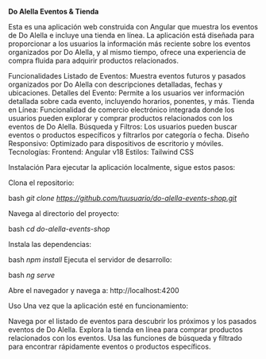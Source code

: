 **Do Alella Eventos & Tienda**

Esta es una aplicación web construida con Angular que muestra los eventos de Do Alella e incluye una tienda en línea. La aplicación está diseñada para proporcionar a los usuarios la información más reciente sobre los eventos organizados por Do Alella, y al mismo tiempo, ofrece una experiencia de compra fluida para adquirir productos relacionados.

Funcionalidades
Listado de Eventos: Muestra eventos futuros y pasados organizados por Do Alella con descripciones detalladas, fechas y ubicaciones.
Detalles del Evento: Permite a los usuarios ver información detallada sobre cada evento, incluyendo horarios, ponentes, y más.
Tienda en Línea: Funcionalidad de comercio electrónico integrada donde los usuarios pueden explorar y comprar productos relacionados con los eventos de Do Alella.
Búsqueda y Filtros: Los usuarios pueden buscar eventos o productos específicos y filtrarlos por categoría o fecha.
Diseño Responsivo: Optimizado para dispositivos de escritorio y móviles.
Tecnologías:
Frontend: Angular v18
Estilos: Tailwind CSS


Instalación
Para ejecutar la aplicación localmente, sigue estos pasos:

Clona el repositorio:

bash
*git clone https://github.com/tuusuario/do-alella-events-shop.git*

Navega al directorio del proyecto:

bash
*cd do-alella-events-shop*

Instala las dependencias:

bash
*npm install*
Ejecuta el servidor de desarrollo:

bash
*ng serve*


Abre el navegador y navega a:
http://localhost:4200

Uso
Una vez que la aplicación esté en funcionamiento:

Navega por el listado de eventos para descubrir los próximos y los pasados eventos de Do Alella.
Explora la tienda en línea para comprar productos relacionados con los eventos.
Usa las funciones de búsqueda y filtrado para encontrar rápidamente eventos o productos específicos.
